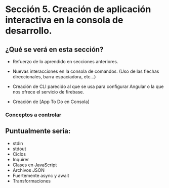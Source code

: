 # Sección 5. Creación de aplicación interactiva en la consola de desarrollo.

## ¿Qué se verá en esta sección?

- Refuerzo de lo aprendido en secciones anteriores.

- Nuevas interacciones en la consola de comandos. (Uso de las flechas direccionales, barra espaciadora, etc...)

- Creación de CLI parecido al que se usa para configurar Angular o la que nos ofrece el servicio de firebase.

- Creación de [App To Do en Consola]

### Conceptos a controlar
Puntualmente sería:
--------------------
- stdin
- stdout
- Ciclos
- Inquirer
- Clases en JavaScript
- Archivos JSON
- Fuertemente async y await
- Transformaciones